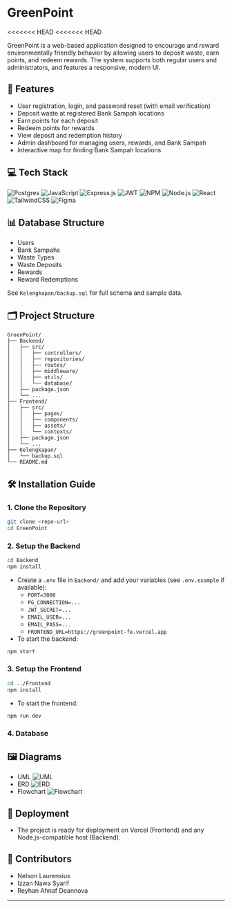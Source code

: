 # GreenPoint
<<<<<<< HEAD
<<<<<<< HEAD

GreenPoint is a web-based application designed to encourage and reward environmentally friendly behavior by allowing users to deposit waste, earn points, and redeem rewards. The system supports both regular users and administrators, and features a responsive, modern UI.

## 🌱 Features
- User registration, login, and password reset (with email verification)
- Deposit waste at registered Bank Sampah locations
- Earn points for each deposit
- Redeem points for rewards
- View deposit and redemption history
- Admin dashboard for managing users, rewards, and Bank Sampah
- Interactive map for finding Bank Sampah locations

## 💻 Tech Stack

![Postgres](https://img.shields.io/badge/Postgres-4169E1?style=for-the-badge&logo=postgresql&logoColor=white)
![JavaScript](https://img.shields.io/badge/JavaScript-F7DF1E?style=for-the-badge&logo=javascript&logoColor=black)
![Express.js](https://img.shields.io/badge/Express.js-404D59?style=for-the-badge&logo=express&logoColor=white)
![JWT](https://img.shields.io/badge/JWT-black?style=for-the-badge&logo=JSON%20web%20tokens)
![NPM](https://img.shields.io/badge/NPM-CB3837?style=for-the-badge&logo=npm&logoColor=white)
![Node.js](https://img.shields.io/badge/Node.js-339933?style=for-the-badge&logo=node.js&logoColor=white)
![React](https://img.shields.io/badge/React-20232A?style=for-the-badge&logo=react&logoColor=61DAFB)
![TailwindCSS](https://img.shields.io/badge/TailwindCSS-06B6D4?style=for-the-badge&logo=tailwindcss&logoColor=white)
![Figma](https://img.shields.io/badge/Figma-F24E1E?style=for-the-badge&logo=figma&logoColor=white)

## 📊 Database Structure
- Users
- Bank Sampahs
- Waste Types
- Waste Deposits
- Rewards
- Reward Redemptions

See `Kelengkapan/backup.sql` for full schema and sample data.

## 🗂️ Project Structure
```
GreenPoint/
├── Backend/
│   ├── src/
│   │   ├── controllers/
│   │   ├── repositories/
│   │   ├── routes/
│   │   ├── middleware/
│   │   ├── utils/
│   │   └── database/
│   ├── package.json
│   └── ...
├── Frontend/
│   ├── src/
│   │   ├── pages/
│   │   ├── components/
│   │   ├── assets/
│   │   └── contexts/
│   ├── package.json
│   └── ...
├── Kelengkapan/
│   └── backup.sql
└── README.md
```

## 🛠️ Installation Guide

### 1. Clone the Repository
```sh
git clone <repo-url>
cd GreenPoint
```

### 2. Setup the Backend
```sh
cd Backend
npm install
```
- Create a `.env` file in `Backend/` and add your variables (see `.env.example` if available):
  - `PORT=3000`
  - `PG_CONNECTION=...`
  - `JWT_SECRET=...`
  - `EMAIL_USER=...`
  - `EMAIL_PASS=...`
  - `FRONTEND_URL=https://greenpoint-fe.vercel.app`
- To start the backend:
```sh
npm start
```

### 3. Setup the Frontend
```sh
cd ../Frontend
npm install
```
- To start the frontend:
```sh
npm run dev
```

### 4. Database
## 🖼️ Diagrams
- UML
![UML](https://i.ibb.co/gZq2XPF6/Untitled-5.png)
- ERD
![ERD](https://i.ibb.co/Mxs69hH3/erd.png)
- Flowchart
![Flowchart](https://hackmd.io/_uploads/r11o6Xqbxg.jpg)

## 🚀 Deployment
- The project is ready for deployment on Vercel (Frontend) and any Node.js-compatible host (Backend).

## 👥 Contributors
- Nelson Laurensius
- Izzan Nawa Syarif
- Reyhan Ahnaf Deannova

---
